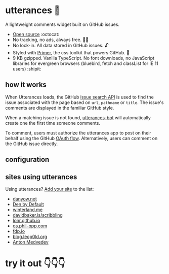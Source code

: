 # utterances :crystal_ball:

A lightweight comments widget built on GitHub issues.

* [Open source](https://github.com/utterance) :octocat:
* No tracking, no ads, always free. :satellite::no_entry_sign:
* No lock-in. All data stored in GitHub issues. :unlock:
* Styled with [Primer](http://primercss.io/), the css toolkit that powers GitHub. :art:
* 9 KB gzipped. Vanilla TypeScript. No font downloads, no JavaScript libraries for evergreen browsers (bluebird, fetch and classList for IE 11 users) :shipit:

## how it works

When Utterances loads, the GitHub [issue search API](https://developer.github.com/v3/search/#search-issues) is used to find the issue associated with the page based on `url`, `pathname` or `title`. The issue's comments are displayed in the familiar GitHub style.

When a matching issue is not found, [utterances-bot](https://github.com/utterances-bot) will automatically create one the first time someone comments.

To comment, users must authorize the utterances app to post on their behalf using the GitHub [OAuth flow](https://developer.github.com/v3/oauth/#web-application-flow). Alternatively, users can comment on the GitHub issue directly.

## configuration

## sites using utterances

Using utterances? [Add your site](https://github.com/utterance/utterances/edit/master/README.md) to the list:

* [danyow.net](https://danyow.net)
* [Den by Default](https://dennisdel.com)
* [winterland.me](http://winterland.me/)
* [davidbaker.is/scribbling](https://davidbaker.is/scribbling)
* [lonr.github.io](https://lonr.github.io)
* [os.phil-opp.com](https://os.phil-opp.com/second-edition)
* [fdp.io](https://fdp.io)
* [blog.leop0ld.org](http://blog.leop0ld.org/)
* [Anton Medvedev](https://medv.io)

# try it out :point_down::point_down::point_down:
